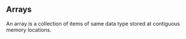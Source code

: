 ## Arrays
An array is a collection of items of same data type stored at contiguous memory locations.
